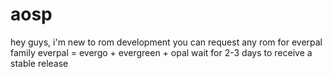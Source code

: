 # aosp
hey guys, i'm new to rom development 
you can request any rom for everpal family
everpal = evergo + evergreen + opal
wait for 2-3 days to receive a stable release
